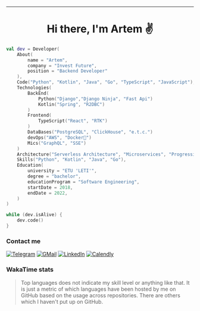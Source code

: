 
---
<h1 align="center">
Hi there, I'm Artem ✌️
</h1>

```kotlin
val dev = Developer(
    About(
        name = "Artem",
        company = "Invest Future",
        position = "Backend Developer"
    ),
    Code("Python", "Kotlin", "Java", "Go", "TypeScript", "JavaScript"),
    Technologies(
        BackEnd(
            Python("Django","Django Ninja", "Fast Api")
            Kotlin("Spring", "R2DBC")
        )
        Frontend(
            TypeScript("React", "RTK")
        )
        DataBases("PostgreSQL", "ClickHouse", "e.t.c.")
        devOps("AWS", "Docker🐳")
        Mics("GraphQL", "SSE")
    )
    Architecture("Serverless Architecture", "Microservices", "Progressive web applications", "Single page applications")
    Skills("Python", "Kotlin", "Java", "Go"),
    Education(
        university = "ETU 'LETI'",
        degree = "bachelor",
        educationProgram = "Software Engineering",
        startDate = 2018,
        endDate = 2022,
    )
)

while (dev.isAlive) {
    dev.code()
}
```

### Contact me

[![Telegram](https://img.shields.io/badge/Telegram-white?style=for-the-badge&logo=telegram&logoColor=29e9ea)](https://t.me/vlnd0)
[![GMail](https://img.shields.io/badge/Gmail-white?style=for-the-badge&logo=gmail&logoColor=d14836)](mailto:vlnd0@pm.me)
[![LinkedIn](https://img.shields.io/badge/linkedin%20-white.svg?&style=for-the-badge&logo=linkedin&logoColor=%230077B5)](https://www.linkedin.com/in/vlnd0/)
[![Calendly](https://img.shields.io/badge/calendly%20-white.svg?&style=for-the-badge&logo=googlecalendar&logoColor=%230077B5)](https://calendly.com/vlnd0/30min)


<!-- ### My GitHub stats 📈

<details>
  <summary>GitHub stats</summary>
  <p align="center">
    <img src="https://github-readme-stats.vercel.app/api?username=vlnd0&show_icons=true&theme=dark" />
  </p>
</details> -->

### WakaTime stats


<!--START_SECTION:waka-->

<!--END_SECTION:waka-->


> Top languages does not indicate my skill level or anything like that. It is just a metric of which languages have been hosted by me on GitHub based on the usage across repositories. There are others which I haven't put up on GitHub.
